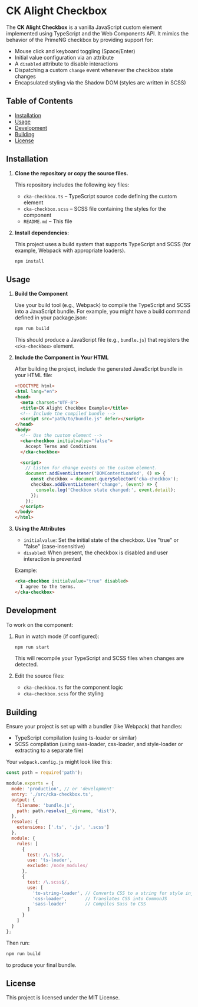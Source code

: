 # CK Alight Checkbox

The **CK Alight Checkbox** is a vanilla JavaScript custom element implemented using TypeScript and the Web Components API. It mimics the behavior of the PrimeNG checkbox by providing support for:

* Mouse click and keyboard toggling (Space/Enter)
* Initial value configuration via an attribute
* A `disabled` attribute to disable interactions
* Dispatching a custom `change` event whenever the checkbox state changes
* Encapsulated styling via the Shadow DOM (styles are written in SCSS)

## Table of Contents

* [Installation](#installation)
* [Usage](#usage)
* [Development](#development)
* [Building](#building)
* [License](#license)

## Installation

1. **Clone the repository or copy the source files.**

   This repository includes the following key files:
   * `cka-checkbox.ts` – TypeScript source code defining the custom element
   * `cka-checkbox.scss` – SCSS file containing the styles for the component
   * `README.md` – This file

2. **Install dependencies:**

   This project uses a build system that supports TypeScript and SCSS (for example, Webpack with appropriate loaders).

   ```bash
   npm install
   ```

## Usage

1. **Build the Component**

   Use your build tool (e.g., Webpack) to compile the TypeScript and SCSS into a JavaScript bundle. For example, you might have a build command defined in your package.json:

   ```bash
   npm run build
   ```

   This should produce a JavaScript file (e.g., `bundle.js`) that registers the `<cka-checkbox>` element.

2. **Include the Component in Your HTML**

   After building the project, include the generated JavaScript bundle in your HTML file:

   ```html
   <!DOCTYPE html>
   <html lang="en">
   <head>
     <meta charset="UTF-8">
     <title>CK Alight Checkbox Example</title>
     <!-- Include the compiled bundle -->
     <script src="path/to/bundle.js" defer></script>
   </head>
   <body>
     <!-- Use the custom element -->
     <cka-checkbox initialvalue="false">
       Accept Terms and Conditions
     </cka-checkbox>

     <script>
       // Listen for change events on the custom element.
       document.addEventListener('DOMContentLoaded', () => {
         const checkbox = document.querySelector('cka-checkbox');
         checkbox.addEventListener('change', (event) => {
           console.log('Checkbox state changed:', event.detail);
         });
       });
     </script>
   </body>
   </html>
   ```

3. **Using the Attributes**

   * `initialvalue`: Set the initial state of the checkbox. Use "true" or "false" (case-insensitive)
   * `disabled`: When present, the checkbox is disabled and user interaction is prevented

   Example:

   ```html
   <cka-checkbox initialvalue="true" disabled>
     I agree to the terms.
   </cka-checkbox>
   ```

## Development

To work on the component:

1. Run in watch mode (if configured):

   ```bash
   npm run start
   ```

   This will recompile your TypeScript and SCSS files when changes are detected.

2. Edit the source files:
   * `cka-checkbox.ts` for the component logic
   * `cka-checkbox.scss` for the styling

## Building

Ensure your project is set up with a bundler (like Webpack) that handles:

* TypeScript compilation (using ts-loader or similar)
* SCSS compilation (using sass-loader, css-loader, and style-loader or extracting to a separate file)

Your `webpack.config.js` might look like this:

```javascript
const path = require('path');

module.exports = {
  mode: 'production', // or 'development'
  entry: './src/cka-checkbox.ts',
  output: {
    filename: 'bundle.js',
    path: path.resolve(__dirname, 'dist'),
  },
  resolve: {
    extensions: ['.ts', '.js', '.scss']
  },
  module: {
    rules: [
      {
        test: /\.ts$/,
        use: 'ts-loader',
        exclude: /node_modules/
      },
      {
        test: /\.scss$/,
        use: [
          'to-string-loader', // Converts CSS to a string for style injection
          'css-loader',       // Translates CSS into CommonJS
          'sass-loader'       // Compiles Sass to CSS
        ]
      }
    ]
  }
};
```

Then run:

```bash
npm run build
```

to produce your final bundle.

## License

This project is licensed under the MIT License.